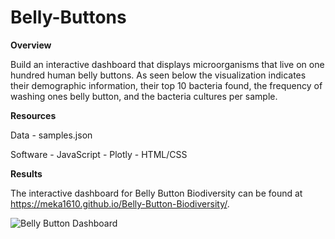 # Belly-Buttons


**Overview**

Build an interactive dashboard that displays microorganisms that live on one hundred human belly buttons. As seen below the visualization indicates their demographic information, their top 10 bacteria found, the frequency of washing ones belly button, and the bacteria cultures per sample.



**Resources**

Data - samples.json

Software - JavaScript
         - Plotly
         - HTML/CSS
      
         
        
**Results**

The interactive dashboard for Belly Button Biodiversity can be found at https://meka1610.github.io/Belly-Button-Biodiversity/.


![Belly Button Dashboard](https://user-images.githubusercontent.com/111043588/200228609-3defb0dd-fe42-458f-914d-5966ff4d2ef8.PNG)


